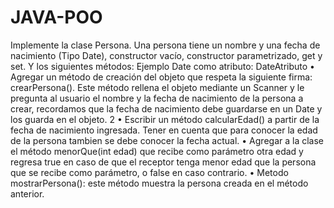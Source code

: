 # JAVA-POO

Implemente la clase Persona. Una persona tiene un nombre y una fecha de
nacimiento (Tipo Date), constructor vacío, constructor parametrizado, get y set. Y los
siguientes métodos:
Ejemplo Date como atributo: DateAtributo
• Agregar un método de creación del objeto que respeta la siguiente firma:
crearPersona(). Este método rellena el objeto mediante un Scanner y le pregunta
al usuario el nombre y la fecha de nacimiento de la persona a crear, recordamos
que la fecha de nacimiento debe guardarse en un Date y los guarda en el objeto.
2
• Escribir un método calcularEdad() a partir de la fecha de nacimiento ingresada.
Tener en cuenta que para conocer la edad de la persona tambien se debe
conocer la fecha actual.
• Agregar a la clase el método menorQue(int edad) que recibe como parámetro
otra edad y regresa true en caso de que el receptor tenga menor edad que la
persona que se recibe como parámetro, o false en caso contrario.
• Metodo mostrarPersona(): este método muestra la persona creada en el método
anterior.
